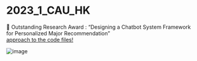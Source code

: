 # 2023_1_CAU_HK
🏅 Outstanding Research Award : “Designing a Chatbot System Framework for Personalized Major Recommendation”<br>
[approach to the code files!](https://github.com/UIJIh/2023/tree/main/2023_1_HK%2B)

![image](https://github.com/UIJIh/2023_1_CAU_HK/assets/116754983/98d21606-1ead-4e78-bc67-726b29564a19)
